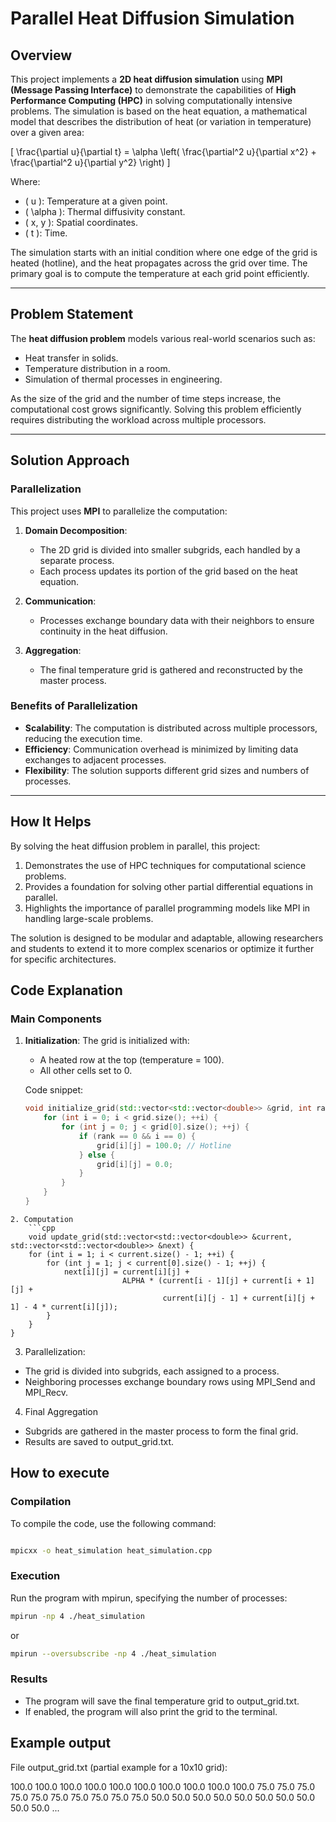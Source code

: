 # Parallel Heat Diffusion Simulation

## Overview
This project implements a **2D heat diffusion simulation** using **MPI (Message Passing Interface)** to demonstrate the capabilities of **High Performance Computing (HPC)** in solving computationally intensive problems. The simulation is based on the heat equation, a mathematical model that describes the distribution of heat (or variation in temperature) over a given area:

\[
\frac{\partial u}{\partial t} = \alpha \left( \frac{\partial^2 u}{\partial x^2} + \frac{\partial^2 u}{\partial y^2} \right)
\]

Where:
- \( u \): Temperature at a given point.
- \( \alpha \): Thermal diffusivity constant.
- \( x, y \): Spatial coordinates.
- \( t \): Time.

The simulation starts with an initial condition where one edge of the grid is heated (hotline), and the heat propagates across the grid over time. The primary goal is to compute the temperature at each grid point efficiently.

---

## Problem Statement
The **heat diffusion problem** models various real-world scenarios such as:
- Heat transfer in solids.
- Temperature distribution in a room.
- Simulation of thermal processes in engineering.

As the size of the grid and the number of time steps increase, the computational cost grows significantly. Solving this problem efficiently requires distributing the workload across multiple processors.

---

## Solution Approach
### Parallelization
This project uses **MPI** to parallelize the computation:
1. **Domain Decomposition**:
   - The 2D grid is divided into smaller subgrids, each handled by a separate process.
   - Each process updates its portion of the grid based on the heat equation.

2. **Communication**:
   - Processes exchange boundary data with their neighbors to ensure continuity in the heat diffusion.

3. **Aggregation**:
   - The final temperature grid is gathered and reconstructed by the master process.

### Benefits of Parallelization
- **Scalability**: The computation is distributed across multiple processors, reducing the execution time.
- **Efficiency**: Communication overhead is minimized by limiting data exchanges to adjacent processes.
- **Flexibility**: The solution supports different grid sizes and numbers of processes.

---

## How It Helps
By solving the heat diffusion problem in parallel, this project:
1. Demonstrates the use of HPC techniques for computational science problems.
2. Provides a foundation for solving other partial differential equations in parallel.
3. Highlights the importance of parallel programming models like MPI in handling large-scale problems.

The solution is designed to be modular and adaptable, allowing researchers and students to extend it to more complex scenarios or optimize it further for specific architectures.


## Code Explanation

### Main Components
1. **Initialization**:
   The grid is initialized with:
   - A heated row at the top (temperature = 100).
   - All other cells set to 0.

   Code snippet:
   ```cpp
   void initialize_grid(std::vector<std::vector<double>> &grid, int rank, int size) {
       for (int i = 0; i < grid.size(); ++i) {
           for (int j = 0; j < grid[0].size(); ++j) {
               if (rank == 0 && i == 0) {
                   grid[i][j] = 100.0; // Hotline
               } else {
                   grid[i][j] = 0.0;
               }
           }
       }
   }
```
2. Computation
    ```cpp
    void update_grid(std::vector<std::vector<double>> &current, std::vector<std::vector<double>> &next) {
    for (int i = 1; i < current.size() - 1; ++i) {
        for (int j = 1; j < current[0].size() - 1; ++j) {
            next[i][j] = current[i][j] +
                         ALPHA * (current[i - 1][j] + current[i + 1][j] +
                                  current[i][j - 1] + current[i][j + 1] - 4 * current[i][j]);
        }
    }
}
```

3. Parallelization:

- The grid is divided into subgrids, each assigned to a process.
- Neighboring processes exchange boundary rows using MPI_Send and MPI_Recv.


4. Final Aggregation

- Subgrids are gathered in the master process to form the final grid.
- Results are saved to output_grid.txt.


## How to execute


### Compilation

To compile the code, use the following command:

```bash

mpicxx -o heat_simulation heat_simulation.cpp


```


### Execution
Run the program with mpirun, specifying the number of processes:

```bash
mpirun -np 4 ./heat_simulation

```
or


```bash
mpirun --oversubscribe -np 4 ./heat_simulation

```


### Results

- The program will save the final temperature grid to output_grid.txt.
- If enabled, the program will also print the grid to the terminal.


## Example output

File output_grid.txt (partial example for a 10x10 grid):

100.0 100.0 100.0 100.0 100.0 100.0 100.0 100.0 100.0 100.0 
75.0  75.0  75.0  75.0  75.0  75.0  75.0  75.0  75.0  75.0 
50.0  50.0  50.0  50.0  50.0  50.0  50.0  50.0  50.0  50.0 
...

